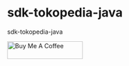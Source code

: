 # sdk-tokopedia-java
sdk-tokopedia-java

<a href="https://www.buymeacoffee.com/socappsteam" target="_blank"><img src="https://cdn.buymeacoffee.com/buttons/default-orange.png" alt="Buy Me A Coffee" height="41" width="174"></a>
